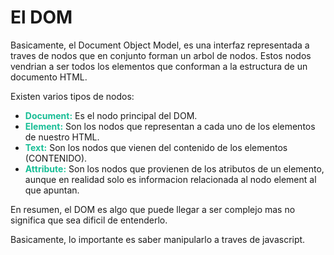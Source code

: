 # El DOM

Basicamente, el Document Object Model, es una interfaz representada a traves de nodos que en conjunto forman un arbol de nodos. Estos nodos vendrian a ser todos los elementos que conforman a la estructura de un documento HTML. 

Existen varios tipos de nodos:

- <span style="color: rgb(25,190,150);">**Document:**</span> Es el nodo principal del DOM.
- <span style="color: rgb(25,190,150);">**Element:**</span> Son los nodos que representan a cada uno de los elementos de nuestro HTML.
- <span style="color: rgb(25,190,150);">**Text:**</span> Son los nodos que vienen del contenido de los elementos (CONTENIDO).
- <span style="color: rgb(25,190,150);">**Attribute:**</span> Son los nodos que provienen de los atributos de un elemento, aunque en realidad solo es informacion relacionada al nodo element al que apuntan.

En resumen, el DOM es algo que puede llegar a ser complejo mas no significa que sea dificil de entenderlo. 

Basicamente, lo importante es saber manipularlo a traves de javascript.